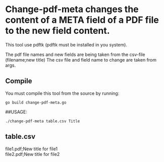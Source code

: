 # Change-pdf-meta changes the content of a META field of a PDF file to the new field content.

This tool use pdftk (pdftk must be installed in you system).

The pdf file names and new fields are being taken from the csv-file (filename;new title)
The csv file and field name to change are taken from args.

## Compile
You must compile this tool from the source by running:  
```
go build change-pdf-meta.go
```


##USAGE: 
```
./change-pdf-meta table.csv Title
```

table.csv
---------
file1.pdf;New title for file1   
file2.pdf;New title for file2